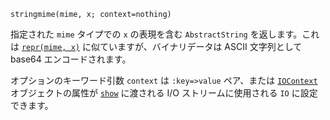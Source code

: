 ```
stringmime(mime, x; context=nothing)
```

指定された `mime` タイプでの `x` の表現を含む `AbstractString` を返します。これは [`repr(mime, x)`](@ref) に似ていますが、バイナリデータは ASCII 文字列として base64 エンコードされます。

オプションのキーワード引数 `context` は `:key=>value` ペア、または [`IOContext`](@ref) オブジェクトの属性が [`show`](@ref) に渡される I/O ストリームに使用される `IO` に設定できます。
